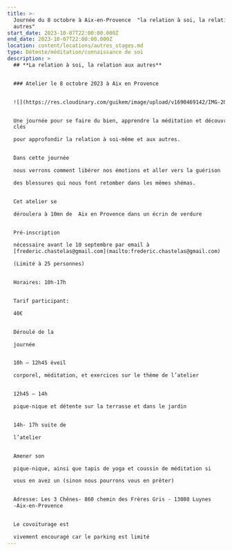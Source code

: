 ```yaml
---
title: >-
  Journée du 8 octobre à Aix-en-Provence  "la relation à soi, la relation aux
  autres"
start_date: 2023-10-07T22:00:00.000Z
end_date: 2023-10-07T22:00:00.000Z
location: content/locations/autres_stages.md
type: Détente/méditation/connaissance de soi
description: >
  ## **La relation à soi, la relation aux autres**


  ### Atelier le 8 octobre 2023 à Aix en Provence


  ![](https://res.cloudinary.com/guikem/image/upload/v1690469142/IMG-20230724-WA0016_gba2km.jpg)


  Une journée pour se faire du bien, apprendre la méditation et découvrir des
  clés

  pour approfondir la relation à soi-même et aux autres.


  Dans cette journée

  nous verrons comment libérer nos émotions et aller vers la guérison

  des blessures qui nous font retomber dans les mêmes shémas.


  Cet atelier se

  déroulera à 10mn de  Aix en Provence dans un écrin de verdure


  Pré-inscription

  nécessaire avant le 10 septembre par email à
  [frederic.chastelas@gmail.com](mailto:frederic.chastelas@gmail.com)

  (Limité à 25 personnes)


  Horaires: 10h-17h


  Tarif participant:

  40€


  Déroulé de la

  journée


  10h – 12h45 éveil

  corporel, méditation, et exercices sur le thème de l’atelier


  12h45 – 14h

  pique-nique et détente sur la terrasse et dans le jardin


  14h- 17h suite de

  l’atelier


  Amener son

  pique-nique, ainsi que tapis de yoga et coussin de méditation si

  vous en avez un (sinon nous pourrons vous en prêter)


  Adresse: Les 3 Chênes- 860 chemin des Frères Gris - 13080 Luynes
  -Aix-en-Provence


  Le covoiturage est

  vivement encouragé car le parking est limité
---
```












